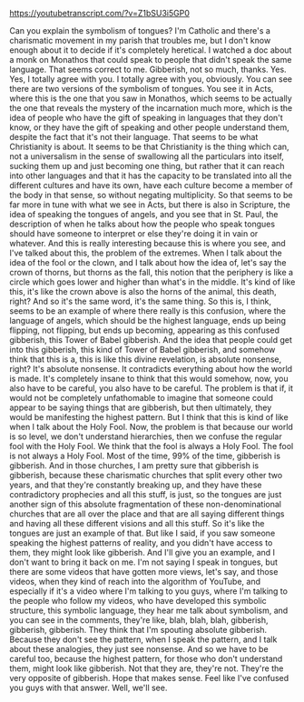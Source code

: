 https://youtubetranscript.com/?v=Z1bSU3i5GP0

 Can you explain the symbolism of tongues? I'm Catholic and there's a charismatic movement in my parish that troubles me, but I don't know enough about it to decide if it's completely heretical. I watched a doc about a monk on Monathos that could speak to people that didn't speak the same language. That seems correct to me. Gibberish, not so much, thanks. Yes. Yes, I totally agree with you. I totally agree with you, obviously. You can see there are two versions of the symbolism of tongues. You see it in Acts, where this is the one that you saw in Monathos, which seems to be actually the one that reveals the mystery of the incarnation much more, which is the idea of people who have the gift of speaking in languages that they don't know, or they have the gift of speaking and other people understand them, despite the fact that it's not their language. That seems to be what Christianity is about. It seems to be that Christianity is the thing which can, not a universalism in the sense of swallowing all the particulars into itself, sucking them up and just becoming one thing, but rather that it can reach into other languages and that it has the capacity to be translated into all the different cultures and have its own, have each culture become a member of the body in that sense, so without negating multiplicity. So that seems to be far more in tune with what we see in Acts, but there is also in Scripture, the idea of speaking the tongues of angels, and you see that in St. Paul, the description of when he talks about how the people who speak tongues should have someone to interpret or else they're doing it in vain or whatever. And this is really interesting because this is where you see, and I've talked about this, the problem of the extremes. When I talk about the idea of the fool or the clown, and I talk about how the idea of, let's say the crown of thorns, but thorns as the fall, this notion that the periphery is like a circle which goes lower and higher than what's in the middle. It's kind of like this, it's like the crown above is also the horns of the animal, this death, right? And so it's the same word, it's the same thing. So this is, I think, seems to be an example of where there really is this confusion, where the language of angels, which should be the highest language, ends up being flipping, not flipping, but ends up becoming, appearing as this confused gibberish, this Tower of Babel gibberish. And the idea that people could get into this gibberish, this kind of Tower of Babel gibberish, and somehow think that this is a, this is like this divine revelation, is absolute nonsense, right? It's absolute nonsense. It contradicts everything about how the world is made. It's completely insane to think that this would somehow, now, you also have to be careful, you also have to be careful. The problem is that if, it would not be completely unfathomable to imagine that someone could appear to be saying things that are gibberish, but then ultimately, they would be manifesting the highest pattern. But I think that this is kind of like when I talk about the Holy Fool. Now, the problem is that because our world is so level, we don't understand hierarchies, then we confuse the regular fool with the Holy Fool. We think that the fool is always a Holy Fool. The fool is not always a Holy Fool. Most of the time, 99% of the time, gibberish is gibberish. And in those churches, I am pretty sure that gibberish is gibberish, because these charismatic churches that split every other two years, and that they're constantly breaking up, and they have these contradictory prophecies and all this stuff, is just, so the tongues are just another sign of this absolute fragmentation of these non-denominational churches that are all over the place and that are all saying different things and having all these different visions and all this stuff. So it's like the tongues are just an example of that. But like I said, if you saw someone speaking the highest patterns of reality, and you didn't have access to them, they might look like gibberish. And I'll give you an example, and I don't want to bring it back on me. I'm not saying I speak in tongues, but there are some videos that have gotten more views, let's say, and those videos, when they kind of reach into the algorithm of YouTube, and especially if it's a video where I'm talking to you guys, where I'm talking to the people who follow my videos, who have developed this symbolic structure, this symbolic language, they hear me talk about symbolism, and you can see in the comments, they're like, blah, blah, blah, gibberish, gibberish, gibberish. They think that I'm spouting absolute gibberish. Because they don't see the pattern, when I speak the pattern, and I talk about these analogies, they just see nonsense. And so we have to be careful too, because the highest pattern, for those who don't understand them, might look like gibberish. Not that they are, they're not. They're the very opposite of gibberish. Hope that makes sense. Feel like I've confused you guys with that answer. Well, we'll see.